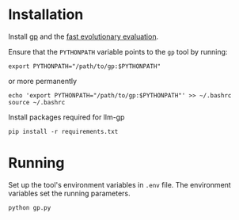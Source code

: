 # Installation

Install [gp](https://github.com/ajjimeno/gp) and the [fast evolutionary evaluation](https://github.com/ajjimeno/fast-evolutionary-evaluation).

Ensure that the `PYTHONPATH` variable points to the `gp` tool by running:

```
export PYTHONPATH="/path/to/gp:$PYTHONPATH"
```

or more permanently

```
echo 'export PYTHONPATH="/path/to/gp:$PYTHONPATH"' >> ~/.bashrc
source ~/.bashrc
```

Install packages required for llm-gp
```
pip install -r requirements.txt
```

# Running

Set up the tool's environment variables in `.env` file.
The environment variables set the running parameters.

```
python gp.py
```